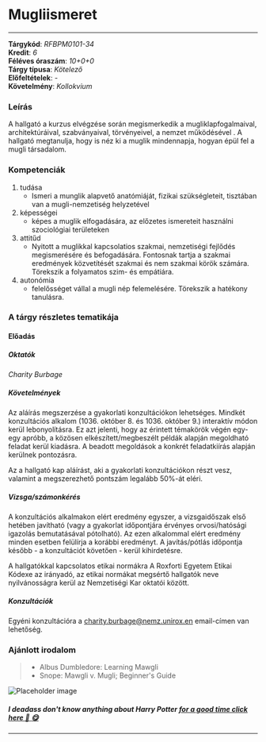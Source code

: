 # Mugliismeret
---
**Tárgykód**: *RFBPM0101-34*<br>
**Kredit**: *6*<br>
**Féléves óraszám**: *10+0+0*<br>
**Tárgy típusa**: *Kötelező*<br>
**Előfeltételek**: *-*<br>
**Követelmény**: *Kollokvium*<br>  

### Leírás

A hallgató a kurzus elvégzése során megismerkedik a mugliklapfogalmaival, architektúráival, szabványaival, törvényeivel, a nemzet működésével . A hallgató megtanulja, hogy is néz ki a muglik mindennapja, hogyan épül fel a mugli társadalom.

### Kompetenciák

1. tudása<br>
    - Ismeri a munglik alapvető anatómiáját, fizikai szükségleteit, tisztában van a mugli-nemzetiség helyzetével<br>
2. képességei<br>
    - képes a muglik elfogadására, az előzetes ismereteit használni szociológiai területeken<br>
3. attitűd<br>
    - Nyitott a muglikkal kapcsolatios szakmai, nemzetiségi fejlődés megismerésére és befogadására. Fontosnak tartja a szakmai eredmények közvetítését szakmai és nem szakmai körök számára. Törekszik a folyamatos szim- és empátiára. <br>
4. autonómia<br>
    - felelősséget vállal a mugli nép felemelésére. Törekszik a hatékony tanulásra.<br>

### A tárgy részletes tematikája

#### Előadás

##### **Oktatók**
*Charity Burbage*<br>

##### **Követelmények**
Az aláírás megszerzése a gyakorlati konzultációkon lehetséges. Mindkét konzultációs alkalom (1036. október 8. és 1036. október 9.) interaktív módon kerül lebonyolításra. Ez azt jelenti, hogy az érintett témakörök végén egy-egy apróbb, a közösen elkészített/megbeszélt példák alapján megoldható feladat kerül kiadásra. A beadott megoldások a konkrét feladatkiírás alapján kerülnek pontozásra.

Az a hallgató kap aláírást, aki a gyakorlati konzultációkon részt vesz, valamint a megszerezhető pontszám legalább 50%-át eléri.

##### **Vizsga/számonkérés**

A konzultációs alkalmakon elért eredmény egyszer, a vizsgaidőszak első hetében javítható (vagy a gyakorlat időpontjára érvényes orvosi/hatósági igazolás bemutatásával pótolható). Az ezen alkalommal elért eredmény minden esetben felülírja a korábbi eredményt. A javítás/pótlás időpontja később - a konzultációt követően - kerül kihirdetésre.

A hallgatókkal kapcsolatos etikai normákra A Roxforti Egyetem Etikai Kódexe az irányadó, az etikai normákat megsértő hallgatók neve nyilvánosságra kerül az Nemzetiségi Kar oktatói között.

##### **Konzultációk**

Egyéni konzultációra a charity.burbage@nemz.unirox.en email-címen van lehetőség.

### Ajánlott irodalom

> - Albus Dumbledore: Learning Mawgli
> - Snope: Mawgli v. Mugli; Beginner's Guide

   ![Placeholder image](https://i.ytimg.com/vi/Sbj8hmsbQsI/hqdefault.jpg "Placeholder image")
     
     
##### I deadass don't know anything about Harry Potter [for a good time click here :tongue: :yum:](https://isitchristmas.com "Karácsony októberben smh")
---

